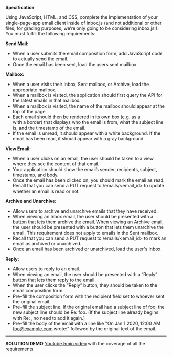 **Specification**

Using JavaScript, HTML, and CSS, complete the implementation of your single-page-app email client inside of inbox.js (and not additional or other files; for grading purposes, we’re only going to be considering inbox.js!). You must fulfill the following requirements:

**Send Mail:** 
 - When a user submits the email composition form, add JavaScript code to actually send the email.
 - Once the email has been sent, load the users sent mailbox.

**Mailbox:**
 -  When a user visits their Inbox, Sent mailbox, or Archive, load the appropriate mailbox.
 - When a mailbox is visited, the application should first query the API for the latest emails in that mailbox.
 - When a mailbox is visited, the name of the mailbox should appear at the top of the page
 - Each email should then be rendered in its own box (e.g. as a <div> with a border) that displays who the email is from, what the subject line is, and the timestamp of the email.
 - If the email is unread, it should appear with a white background. If the email has been read, it should appear with a gray background.

**View Email:** 
 - When a user clicks on an email, the user should be taken to a view where they see the content of that email.
 - Your application should show the email’s sender, recipients, subject, timestamp, and body.
 - Once the email has been clicked on, you should mark the email as read. Recall that you can send a PUT request to /emails/<email_id> to update whether an email is read or not.

**Archive and Unarchive:** 
 - Allow users to archive and unarchive emails that they have received.
 - When viewing an Inbox email, the user should be presented with a button that lets them archive the email. When viewing an Archive email, the user should be presented with a button that lets them unarchive the email. This requirement does not apply to emails in the Sent mailbox.
 - Recall that you can send a PUT request to /emails/<email_id> to mark an email as archived or unarchived.
 - Once an email has been archived or unarchived, load the user's inbox.

**Reply:** 
 - Allow users to reply to an email.
 - When viewing an email, the user should be presented with a “Reply” button that lets them reply to the email.
 - When the user clicks the “Reply” button, they should be taken to the email composition form.
 - Pre-fill the composition form with the recipient field set to whoever sent the original email.
 - Pre-fill the subject line. If the original email had a subject line of foo, the new subject line should be Re: foo. (If the subject line already begins with Re: , no need to add it again.)
 - Pre-fill the body of the email with a line like "On Jan 1 2020, 12:00 AM foo@example.com wrote:" followed by the original text of the email.

---
**SOLUTION DEMO** [Youtube 5min video](https://youtu.be/kk6CSm5KL_o) with the coverage of all the requirements
